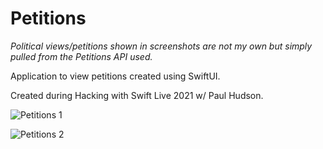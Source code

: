 # Petitions
*Political views/petitions shown in screenshots are not my own but simply pulled from the Petitions API used.*

Application to view petitions created using SwiftUI.

Created during Hacking with Swift Live 2021 w/ Paul Hudson.

![Petitions 1](https://user-images.githubusercontent.com/54866720/131419813-45fceb3e-cf71-4fe5-86f2-7c9496add588.jpg)


![Petitions 2](https://user-images.githubusercontent.com/54866720/131419905-40de344d-3a4f-40a5-87aa-a4ed66b77840.png)

